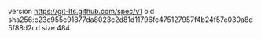 version https://git-lfs.github.com/spec/v1
oid sha256:c23c955c91877da8023c2d81d11796fc475127957f4b24f57c030a8d5f88d2cd
size 484
